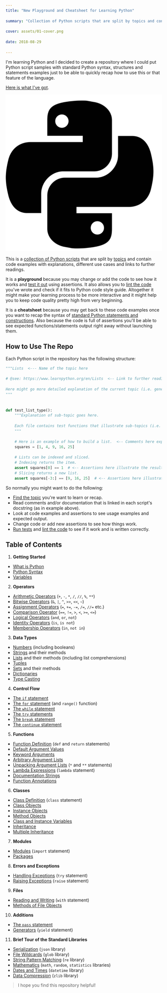 ```yaml
---
title: "New Playground and Cheatsheet for Learning Python"

summary: "Collection of Python scripts that are split by topics and contain code examples with explanations, different use cases"

cover: assets/01-cover.png

date: 2018-08-29

---
```


I'm learning Python and I decided to create a repository where I could put Python script samples with standard Python syntax, structures and statements examples just to be able to quickly recap how to use this or that feature of the language.

[Here is what I've got](https://github.com/trekhleb/learn-python).

![Playground and Cheatsheet for Learning Python](assets/01-cover.png)

This is a [collection of Python scripts](https://github.com/trekhleb/learn-python) that are split by [topics](https://github.com/trekhleb/learn-python#table-of-contents) and contain
code examples with explanations, different use cases and links to further readings.

It is a **playground** because you may change or add the code to see how it works and [test it out](https://github.com/trekhleb/learn-python#testing-the-code) using assertions. It also allows you to [lint the code](https://github.com/trekhleb/learn-python#linting-the-code) you've wrote and check if it fits to Python code style guide. Altogether it might make your learning process to be more interactive and it might help you to keep code quality pretty high from very beginning.

It is a **cheatsheet** because you may get back to these code examples once you want to recap the syntax of [standard Python statements and constructions](https://github.com/trekhleb/learn-python#table-of-contents). Also because the code is full of assertions you'll be able to see expected functions/statements output right away without launching them.

## How to Use The Repo

Each Python script in the repository has the following structure:

```python
"""Lists  <--- Name of the topic here

# @see: https://www.learnpython.org/en/Lists  <-- Link to further readings goes here

Here might go more detailed explanation of the current topic (i.e. general info about Lists).
"""


def test_list_type():
    """Explanation of sub-topic goes here.

    Each file contains test functions that illustrate sub-topics (i.e. lists type, lists methods).
    """

    # Here is an example of how to build a list.  <-- Comments here explain the action
    squares = [1, 4, 9, 16, 25]

    # Lists can be indexed and sliced.
    # Indexing returns the item.
    assert squares[0] == 1  # <-- Assertions here illustrate the result.
    # Slicing returns a new list.
    assert squares[-3:] == [9, 16, 25]  # <-- Assertions here illustrate the result.
```

So normally you might want to do the following:

- [Find the topic](https://github.com/trekhleb/learn-python#table-of-contents) you're want to learn or recap.
- Read comments and/or documentation that is linked in each script's docstring (as in example above).
- Look at code examples and assertions to see usage examples and expected output.
- Change code or add new assertions to see how things work.
- [Run tests](https://github.com/trekhleb/learn-python#testing-the-code) and [lint the code](https://github.com/trekhleb/learn-python#linting-the-code) to see if it work and is
  written correctly.

## Table of Contents

1. **Getting Started**
  - [What is Python](https://github.com/trekhleb/learn-python/blob/master/src/getting_started/what_is_python.md)
  - [Python Syntax](https://github.com/trekhleb/learn-python/blob/master/src/getting_started/python_syntax.md)
  - [Variables](https://github.com/trekhleb/learn-python/blob/master/src/getting_started/test_variables.py)
2. **Operators**
  - [Arithmetic Operators](https://github.com/trekhleb/learn-python/blob/master/src/operators/test_arithmetic.py) (`+`, `-`, `*`, `/`, `//`, `%`, `**`)
  - [Bitwise Operators](https://github.com/trekhleb/learn-python/blob/master/src/operators/test_bitwise.py) (`&`, `|`, `^`, `>>`, `<<`, `~`)
  - [Assignment Operators](https://github.com/trekhleb/learn-python/blob/master/src/operators/test_assigment.py) (`=`, `+=`, `-=`, `/=`, `//=` etc.)
  - [Comparison Operator](https://github.com/trekhleb/learn-python/blob/master/src/operators/test_comparison.py) (`==`, `!=`, `>`, `<`, `>=`, `<=`)
  - [Logical Operators](https://github.com/trekhleb/learn-python/blob/master/src/operators/test_logical.py) (`and`, `or`, `not`)
  - [Identity Operators](https://github.com/trekhleb/learn-python/blob/master/src/operators/test_identity.py) (`is`, `is not`)
  - [Membership Operators](https://github.com/trekhleb/learn-python/blob/master/src/operators/test_membership.py) (`in`, `not in`)
3. **Data Types**
  - [Numbers](https://github.com/trekhleb/learn-python/blob/master/src/data_types/test_numbers.py) (including booleans)
  - [Strings](https://github.com/trekhleb/learn-python/blob/master/src/data_types/test_strings.py) and their methods
  - [Lists](https://github.com/trekhleb/learn-python/blob/master/src/data_types/test_lists.py) and their methods (including list comprehensions)
  - [Tuples](https://github.com/trekhleb/learn-python/blob/master/src/data_types/test_tuples.py)
  - [Sets](https://github.com/trekhleb/learn-python/blob/master/src/data_types/test_sets.py) and their methods
  - [Dictionaries](https://github.com/trekhleb/learn-python/blob/master/src/data_types/test_dictionaries.py)
  - [Type Casting](https://github.com/trekhleb/learn-python/blob/master/src/data_types/test_type_casting.py)
4. **Control Flow**
  - [The `if` statement](https://github.com/trekhleb/learn-python/blob/master/src/control_flow/test_if.py)
  - [The `for` statement](https://github.com/trekhleb/learn-python/blob/master/src/control_flow/test_for.py) (and `range()` function)
  - [The `while` statement](https://github.com/trekhleb/learn-python/blob/master/src/control_flow/test_while.py)
  - [The `try` statements](https://github.com/trekhleb/learn-python/blob/master/src/control_flow/test_try.py)
  - [The `break` statement](https://github.com/trekhleb/learn-python/blob/master/src/control_flow/test_break.py)
  - [The `continue` statement](https://github.com/trekhleb/learn-python/blob/master/src/control_flow/test_break.py)
5. **Functions**
  - [Function Definition](https://github.com/trekhleb/learn-python/blob/master/src/functions/test_function_definition.py) (`def` and `return` statements)
  - [Default Argument Values](https://github.com/trekhleb/learn-python/blob/master/src/functions/test_function_default_arguments.py)
  - [Keyword Arguments](https://github.com/trekhleb/learn-python/blob/master/src/functions/test_function_keyword_arguments.py)
  - [Arbitrary Argument Lists](https://github.com/trekhleb/learn-python/blob/master/src/functions/test_function_arbitrary_arguments.py)
  - [Unpacking Argument Lists](https://github.com/trekhleb/learn-python/blob/master/src/functions/test_function_unpacking_arguments.py) (`*` and `**` statements)
  - [Lambda Expressions](https://github.com/trekhleb/learn-python/blob/master/src/functions/test_lambda_expressions.py) (`lambda` statement)
  - [Documentation Strings](https://github.com/trekhleb/learn-python/blob/master/src/functions/test_function_documentation_string.py)
  - [Function Annotations](https://github.com/trekhleb/learn-python/blob/master/src/functions/test_function_annotations.py)
6. **Classes**
  - [Class Definition](https://github.com/trekhleb/learn-python/blob/master/src/classes/test_class_definition.py) (`class` statement)
  - [Class Objects](https://github.com/trekhleb/learn-python/blob/master/src/classes/test_class_objects.py)
  - [Instance Objects](https://github.com/trekhleb/learn-python/blob/master/src/classes/test_instance_objects.py)
  - [Method Objects](https://github.com/trekhleb/learn-python/blob/master/src/classes/test_method_objects.py)
  - [Class and Instance Variables](https://github.com/trekhleb/learn-python/blob/master/src/classes/test_class_and_instance_variables.py)
  - [Inheritance](https://github.com/trekhleb/learn-python/blob/master/src/classes/test_inheritance.py)
  - [Multiple Inheritance](https://github.com/trekhleb/learn-python/blob/master/src/classes/test_multiple_inheritance.py)
7. **Modules**
  - [Modules](https://github.com/trekhleb/learn-python/blob/master/src/modules/test_modules.py) (`import` statement)
  - [Packages](https://github.com/trekhleb/learn-python/blob/master/src/modules/test_packages.py)
8. **Errors and Exceptions**
  - [Handling Exceptions](https://github.com/trekhleb/learn-python/blob/master/src/exceptions/test_handle_exceptions.py) (`try` statement)
  - [Raising Exceptions](https://github.com/trekhleb/learn-python/blob/master/src/exceptions/test_raise_exceptions.py) (`raise` statement)
9. **Files**
  - [Reading and Writing](https://github.com/trekhleb/learn-python/blob/master/src/files/test_file_reading.py) (`with` statement)
  - [Methods of File Objects](https://github.com/trekhleb/learn-python/blob/master/src/files/test_file_methdos.py)
10. **Additions**
  - [The `pass` statement](https://github.com/trekhleb/learn-python/blob/master/src/additions/test_pass.py)
  - [Generators](https://github.com/trekhleb/learn-python/blob/master/src/additions/test_generators.py) (`yield` statement)
11. **Brief Tour of the Standard Libraries**
  - [Serialization](https://github.com/trekhleb/learn-python/blob/master/src/standard_libraries/test_json.py) (`json` library)
  - [File Wildcards](https://github.com/trekhleb/learn-python/blob/master/src/standard_libraries/test_glob.py) (`glob` library)
  - [String Pattern Matching](https://github.com/trekhleb/learn-python/blob/master/src/standard_libraries/test_re.py) (`re` library)
  - [Mathematics](https://github.com/trekhleb/learn-python/blob/master/src/standard_libraries/test_math.py) (`math`, `random`, `statistics` libraries)
  - [Dates and Times](https://github.com/trekhleb/learn-python/blob/master/src/standard_libraries/test_datetime.py) (`datetime` library)
  - [Data Compression](https://github.com/trekhleb/learn-python/blob/master/src/standard_libraries/test_zlib.py) (`zlib` library)


> I hope you find this repository helpful!

